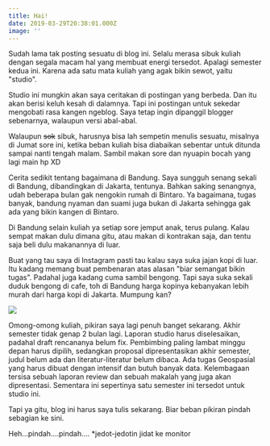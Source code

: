 ```yaml
---
title: Hai!
date: 2019-03-29T20:38:01.000Z
image: ''
---
```

Sudah lama tak posting sesuatu di blog ini. Selalu merasa sibuk kuliah dengan segala macam hal yang membuat energi tersedot. Apalagi semester kedua ini. Karena ada satu mata kuliah yang agak bikin sewot, yaitu "studio".

Studio ini mungkin akan saya ceritakan di postingan yang berbeda. Dan itu akan berisi keluh kesah di dalamnya. Tapi ini postingan untuk sekedar mengobati rasa kangen ngeblog. Saya tetap ingin dipanggil blogger sebenarnya, walaupun versi abal-abal.

Walaupun ~~sok~~ sibuk, harusnya bisa lah sempetin menulis sesuatu, misalnya di Jumat sore ini, ketika beban kuliah bisa diabaikan sebentar untuk ditunda sampai nanti tengah malam. Sambil makan sore dan nyuapin bocah yang lagi main hp XD

Cerita sedikit tentang bagaimana di Bandung. Saya sungguh senang sekali di Bandung, dibandingkan di Jakarta, tentunya. Bahkan saking senangnya, udah beberapa bulan gak nengokin rumah di Bintaro. Ya bagaimana, tugas banyak, bandung nyaman dan suami juga bukan di Jakarta sehingga gak ada yang bikin kangen di Bintaro.

Di Bandung selain kuliah ya setiap sore jemput anak, terus pulang. Kalau sempat makan dulu dimana gitu, atau makan di kontrakan saja, dan tentu saja beli dulu makanannya di luar.

Buat yang tau saya di Instagram pasti tau kalau saya suka jajan kopi di luar. Itu kadang memang buat pembenaran atas alasan "biar semangat bikin tugas". Padahal juga kadang cuma sambil bengong. Tapi saya suka sekali duduk bengong di cafe, toh di Bandung harga kopinya kebanyakan lebih murah dari harga kopi di Jakarta. Mumpung kan?

![](https://icit.web.id/content/images/2019/03/2019-03-29-18.08.48-2.jpg)

Omong-omong kuliah, pikiran saya lagi penuh banget sekarang. Akhir semester tidak genap 2 bulan lagi. Laporan studio harus diselesaikan, padahal draft rencananya belum fix. Pembimbing paling lambat minggu depan harus dipilih, sedangkan proposal dipresentasikan akhir semester, judul belum ada dan literatur-literatur belum dibaca. Ada tugas Geospasial yang harus dibuat dengan intensif dan butuh banyak data. Kelembagaan tersisa sebuah laporan review dan sebuah makalah yang juga akan dipresentasi. Sementara ini sepertinya satu semester ini tersedot untuk studio ini.  

Tapi ya gitu, blog ini harus saya tulis sekarang. Biar beban pikiran pindah sebagian ke sini.

Heh...pindah....pindah.... *jedot-jedotin jidat ke monitor
